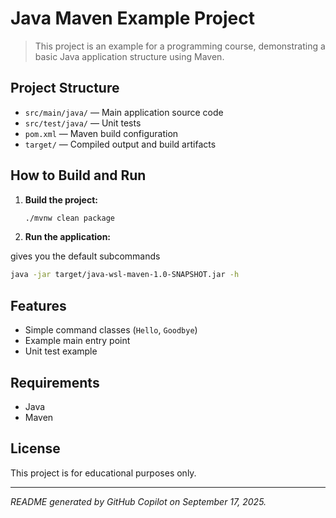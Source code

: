 # Java Maven Example Project

> This project is an example for a programming course, demonstrating a basic Java application structure using Maven.

## Project Structure
- `src/main/java/` — Main application source code
- `src/test/java/` — Unit tests
- `pom.xml` — Maven build configuration
- `target/` — Compiled output and build artifacts

## How to Build and Run

1. **Build the project:**
   ```bash
   ./mvnw clean package
   ```
2. **Run the application:**

gives you the default subcommands
   ```bash
   java -jar target/java-wsl-maven-1.0-SNAPSHOT.jar -h
   ```

## Features
- Simple command classes (`Hello`, `Goodbye`)
- Example main entry point
- Unit test example

## Requirements
- Java
- Maven

## License
This project is for educational purposes only.

---
*README generated by GitHub Copilot on September 17, 2025.*
